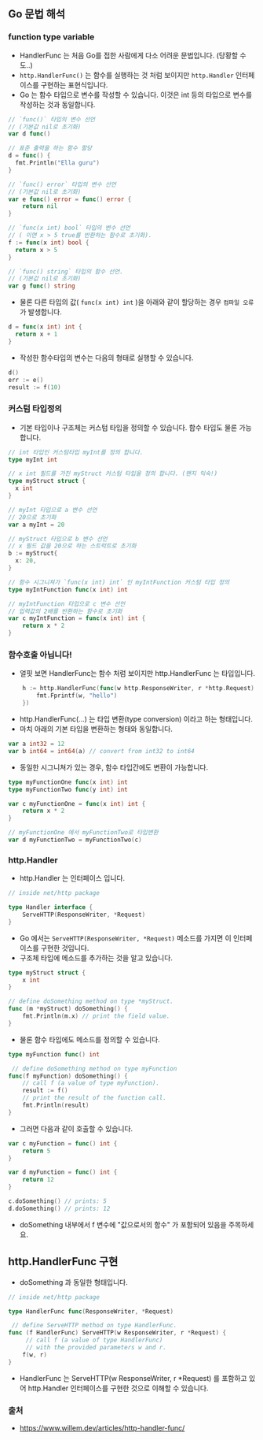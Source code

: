 
## Go 문법 해석
### function type variable
* HandlerFunc 는 처음 Go를 접한 사람에게 다소 어려운 문법입니다. (당황할 수도..)
* `http.HandlerFunc()` 는 함수를 실행하는 것 처럼 보이지만 `http.Handler` 인터페이스를 구현하는 표현식입니다.
* Go 는 함수 타입으로 변수를 작성할 수 있습니다. 이것은 int 등의 타입으로 변수를 작성하는 것과 동일합니다.
```go
// `func()` 타입의 변수 선언
// (기본값 nil로 초기화)
var d func()

// 표준 출력을 하는 함수 할당
d = func() {
  fmt.Println("Ella guru")
}

// `func() error` 타입의 변수 선언
// (기본값 nil로 초기화)
var e func() error = func() error {
    return nil
}

// `func(x int) bool` 타입의 변수 선언
// ( 이면 x > 5 true를 반환하는 함수로 초기화).
f := func(x int) bool {
  return x > 5
}

// `func() string` 타입의 함수 선언.
// (기본값 nil로 초기화)
var g func() string
```
* 물론 다른 타입의 값( `func(x int) int` )을 아래와 같이 할당하는 경우 `컴파일 오류`가 발생합니다.
```go
d = func(x int) int {
  return x + 1
}
```
* 작성한 함수타입의 변수는 다음의 형태로 실행할 수 있습니다.
```go
d()
err := e()
result := f(10)
```
### 커스텀 타입정의

* 기본 타입이나 구조체는 커스텀 타입을 정의할 수 있습니다. 함수 타입도 물론 가능합니다.
```go
// int 타입인 커스텀타입 myInt를 정의 합니다. 
type myInt int

// x int 필드를 가진 myStruct 커스텀 타입을 정의 합니다. (왠지 익숙!)
type myStruct struct {
  x int
}

// myInt 타입으로 a 변수 선언
// 20으로 초기화
var a myInt = 20

// myStruct 타입으로 b 변수 선언
// x 필드 값을 20으로 하는 스트럭트로 초기화
b := myStruct{
  x: 20,
}

// 함수 시그니쳐가 `func(x int) int` 인 myIntFunction 커스텀 타입 정의  
type myIntFunction func(x int) int

// myIntFunction 타입으로 c 변수 선언
// 입력값의 2배를 반환하는 함수로 초기화
var c myIntFunction = func(x int) int {
    return x * 2
}
```

### 함수호출 아닙니다!
* 얼핏 보면 HandlerFunc는 함수 처럼 보이지만 http.HandlerFunc 는 타입입니다.
```go
	h := http.HandlerFunc(func(w http.ResponseWriter, r *http.Request) {
		fmt.Fprintf(w, "hello")
	})
```
* http.HandlerFunc(...) 는 타입 변환(type conversion) 이라고 하는 형태입니다.
* 마치 아래의 기본 타입을 변환하는 형태와 동일합니다.
```go
var a int32 = 12
var b int64 = int64(a) // convert from int32 to int64
```

* 동일한 시그니쳐가 있는 경우, 함수 타입간에도 변환이 가능합니다.
```go
type myFunctionOne func(x int) int
type myFunctionTwo func(y int) int

var c myFunctionOne = func(x int) int {
	return x * 2
}

// myFunctionOne 에서 myFunctionTwo로 타입변환
var d myFunctionTwo = myFunctionTwo(c)
```
### http.Handler
* http.Handler 는 인터페이스 입니다.
```go
// inside net/http package

type Handler interface {
	ServeHTTP(ResponseWriter, *Request)
}
```
* Go 에서는 `ServeHTTP(ResponseWriter, *Request)` 메소드를 가지면 이 인터페이스를 구현한 것입니다.
* 구조체 타입에 메소드를 추가하는 것을 알고 있습니다.
```go
type myStruct struct {
    x int
}

// define doSomething method on type *myStruct.
func (m *myStruct) doSomething() {
    fmt.Println(m.x) // print the field value.
}
```
* 물론 함수 타입에도 메소드를 정의할 수 있습니다.
```go
type myFunction func() int

 // define doSomething method on type myFunction
func(f myFunction) doSomething() {
	// call f (a value of type myFunction).
	result := f()
	// print the result of the function call.
	fmt.Println(result)
}
```

* 그러면 다음과 같이 호출할 수 있습니다.
```go
var c myFunction = func() int {
	return 5
}

var d myFunction = func() int {
	return 12
}

c.doSomething() // prints: 5
d.doSomething() // prints: 12
```
* doSomething 내부에서 f 변수에 "값으로서의 함수" 가 포함되어 있음을 주목하세요.

## http.HandlerFunc 구현
* doSomething 과 동일한 형태입니다.
```go
// inside net/http package

type HandlerFunc func(ResponseWriter, *Request)

 // define ServeHTTP method on type HandlerFunc.
func (f HandlerFunc) ServeHTTP(w ResponseWriter, r *Request) {
	 // call f (a value of type HandlerFunc)
	 // with the provided parameters w and r.
	f(w, r)
}
```
* HandlerFunc 는 ServeHTTP(w ResponseWriter, r *Request) 를 포함하고 있어 http.Handler 인터페이스를 구현한 것으로 이해할 수 있습니다.

### 출처
* https://www.willem.dev/articles/http-handler-func/